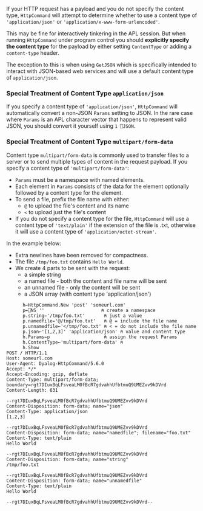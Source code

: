 If your HTTP request has a payload and you do not specify the content type, `HttpCommand` will attempt to determine whether to use a content type of `'application/json'` or `'application/x-www-form-urlencoded'`.

This may be fine for interactively tinkering in the APL session. But when running `HttpCommand` under program control you should **explicitly specify the content type** for the payload by either setting `ContentType` or adding a `content-type` header. 

The exception to this is when using `GetJSON` which is specifically intended to interact with JSON-based web services and will use a default content type of `application/json`. 

### Special Treatment of Content Type `application/json` 
If you specify a content type of `'application/json'`, `HttpCommand` will automatically convert a non-JSON `Params` setting to JSON. In the rare case where `Params` is an APL character vector that happens to represent valid JSON, you should convert it yourself using `1 ⎕JSON`.

### Special Treatment of Content Type `multipart/form-data`
Content type `multipart/form-data` is commonly used to transfer files to a server or to send multiple types of content in the request payload. If you specify a content type of `'multipart/form-data'`:

* `Params` must be a namespace with named elements.
* Each element in `Params` consists of the data for the element optionally followed by a content type for the element.
* To send a file, prefix the file name with either:
    * `@` to upload the file's content and its name
    * `<` to upload just the file's content
* If you do not specify a content type for the file, `HttpCommand` will use a content type of `'text/plain'` if the extension of the file is .txt, otherwise it will use a content type of `'application/octet-stream'`. 

In the example below: 

* Extra newlines have been removed for compactness.
* The file `/tmp/foo.txt` contains `Hello World`.
* We create 4 parts to be sent with the request:
    * a simple string
    * a named file - both the content and file name will be sent
    * an unnamed file - only the content will be sent
    * a JSON array (with content type 'application/json')
```
      h←HttpCommand.New 'post' 'someurl.com'
      p←⎕NS ''                     ⍝ create a namespace
      p.string←'/tmp/foo.txt'       ⍝ just a value
      p.namedfile←'@/tmp/foo.txt'   ⍝ @ = include the file name
      p.unnamedfile←'</tmp/foo.txt' ⍝ < = do not include the file name
      p.json←'[1,2,3]' 'application/json' ⍝ value and content type
      h.Params←p                    ⍝ assign the request Params
      h.ContentType←'multipart/form-data' ⍝ 
      h.Show
POST / HTTP/1.1
Host: someurl.com                                                                                              
User-Agent: Dyalog-HttpCommand/5.6.0
Accept: */*
Accept-Encoding: gzip, deflate
Content-Type: multipart/form-data; boundary=rgt7DIuxBqLFsveaLM0fBcR7gdvahhUfbtmuQ9UMEZvv9kDVrd
Content-Length: 631

--rgt7DIuxBqLFsveaLM0fBcR7gdvahhUfbtmuQ9UMEZvv9kDVrd
Content-Disposition: form-data; name="json"
Content-Type: application/json                                                                                              
[1,2,3]

--rgt7DIuxBqLFsveaLM0fBcR7gdvahhUfbtmuQ9UMEZvv9kDVrd
Content-Disposition: form-data; name="namedfile"; filename="foo.txt"
Content-Type: text/plain
Hello World

--rgt7DIuxBqLFsveaLM0fBcR7gdvahhUfbtmuQ9UMEZvv9kDVrd
Content-Disposition: form-data; name="string"                                                 
/tmp/foo.txt

--rgt7DIuxBqLFsveaLM0fBcR7gdvahhUfbtmuQ9UMEZvv9kDVrd
Content-Disposition: form-data; name="unnamedfile"
Content-Type: text/plain
Hello World

--rgt7DIuxBqLFsveaLM0fBcR7gdvahhUfbtmuQ9UMEZvv9kDVrd--
```